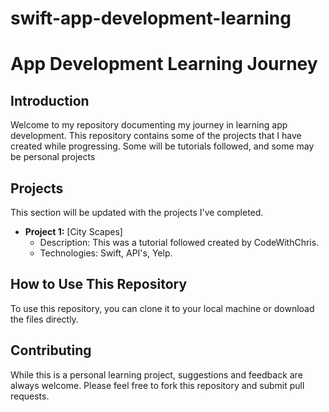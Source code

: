# swift-app-development-learning


# App Development Learning Journey

## Introduction
Welcome to my repository documenting my journey in learning app development. This repository contains some of the projects that I have created while progressing. Some will be tutorials followed, and some may be personal projects

## Projects
This section will be updated with the projects I've completed.

- **Project 1:** [City Scapes]
  - Description: This was a tutorial followed created by CodeWithChris.
  - Technologies: Swift, API's, Yelp.


## How to Use This Repository
To use this repository, you can clone it to your local machine or download the files directly.

## Contributing
While this is a personal learning project, suggestions and feedback are always welcome. Please feel free to fork this repository and submit pull requests.

